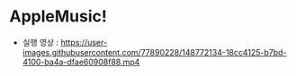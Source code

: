 # AppleMusic!
* 실행 영상 : 
https://user-images.githubusercontent.com/77890228/148772134-18cc4125-b7bd-4100-ba4a-dfae60908f88.mp4

